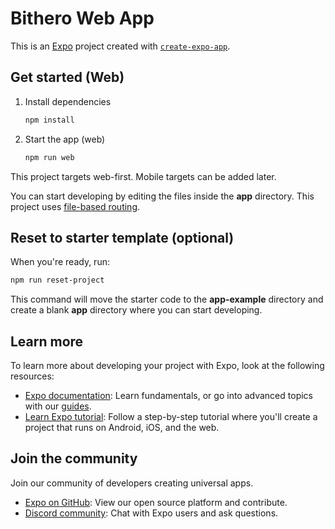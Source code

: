 # Bithero Web App

This is an [Expo](https://expo.dev) project created with [`create-expo-app`](https://www.npmjs.com/package/create-expo-app).

## Get started (Web)

1. Install dependencies

   ```bash
   npm install
   ```

2. Start the app (web)

   ```bash
   npm run web
   ```

This project targets web-first. Mobile targets can be added later.

You can start developing by editing the files inside the **app** directory. This project uses [file-based routing](https://docs.expo.dev/router/introduction).

## Reset to starter template (optional)

When you're ready, run:

```bash
npm run reset-project
```

This command will move the starter code to the **app-example** directory and create a blank **app** directory where you can start developing.

## Learn more

To learn more about developing your project with Expo, look at the following resources:

- [Expo documentation](https://docs.expo.dev/): Learn fundamentals, or go into advanced topics with our [guides](https://docs.expo.dev/guides).
- [Learn Expo tutorial](https://docs.expo.dev/tutorial/introduction/): Follow a step-by-step tutorial where you'll create a project that runs on Android, iOS, and the web.

## Join the community

Join our community of developers creating universal apps.

- [Expo on GitHub](https://github.com/expo/expo): View our open source platform and contribute.
- [Discord community](https://chat.expo.dev): Chat with Expo users and ask questions.
